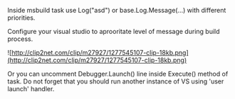 Inside msbuild task use Log("asd") or base.Log.Message(...) with different priorities.

Configure your visual studio to aprooritate level of message during build process.

![http://clip2net.com/clip/m27927/1277545107-clip-18kb.png](http://clip2net.com/clip/m27927/1277545107-clip-18kb.png)

Or you can uncomment Debugger.Launch() line inside Execute() method of task. Do not forget that you should run another instance of VS using 'user launch' handler.